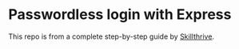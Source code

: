 # Passwordless login with Express

This repo is from a complete step-by-step guide by [Skillthrive](https://www.skillthrive.com/guides/passwordless-login-node).
